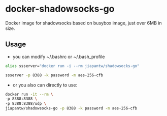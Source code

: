 # docker-shadowsocks-go

Docker image for shadowsocks based on busybox image, just over 6MB in size.

## Usage

- you can modify ~/.bashrc or ~/.bash_profile

```sh
alias ssserver="docker run -i --rm jiapantw/shadowsocks-go"

ssserver -p 8388 -k password -m aes-256-cfb
```

- or you also can directly to use:

```sh
docker run -it --rm \
-p 8388:8388 \
-p 8388:8388/udp \
jiapantw/shadowsocks-go -p 8388 -k password -m aes-256-cfb
```
